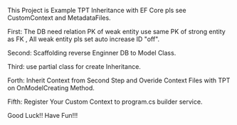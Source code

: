 This Project is Example TPT Inheritance with EF Core pls see CustomContext and MetadataFiles.

First: The DB need relation PK of weak entity use same PK of strong entity as FK , All weak entity pls set auto increase ID "off".

Second: Scaffolding reverse Enginner DB to Model Class.

Third: use partial class for create Inheritance.

Forth: Inherit Context from Second Step and Overide Context Files with TPT on OnModelCreating Method.

Fifth: Register Your Custom Context to program.cs builder service.

Good Luck!! Have Fun!!!
